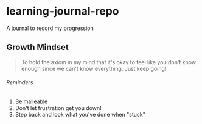 # learning-journal-repo
A journal to record my progression

## Growth Mindset

>To hold the axiom in my mind that it's okay to feel like you don't know enough since we can't know everything. Just keep going!

###### Reminders

1. Be malleable
2. Don't let frustration get you down!
3. Step back and look what you've done when "stuck" 
